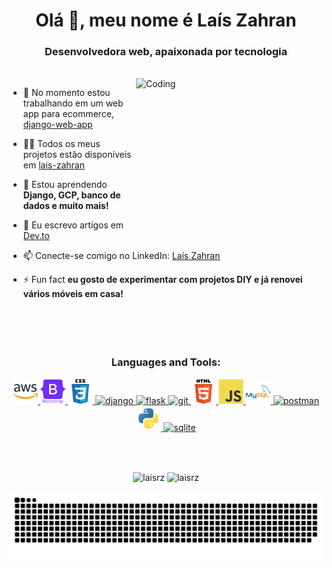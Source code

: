 <h1 align="center">Olá 👋, meu nome é Laís Zahran</h1>
<h3 align="center">Desenvolvedora web, apaixonada por tecnologia</h3>
<br>
<img align="right" alt="Coding" width="300" height="230" src="https://github.com/laisrz/laisrz/assets/107775711/b9e62f90-0d66-47b8-86f1-94ca3219bca4">


- 🔭 No momento estou trabalhando em um web app para ecommerce, [django-web-app](https://github.com/laisrz/django-web-app)

- 👨‍💻 Todos os meus projetos estão disponíveis em [lais-zahran](https://github.com/laisrz?tab=repositories)

- 🌱 Estou aprendendo **Django, GCP, banco de dados e muito mais!**
  
- 📝 Eu escrevo artigos em [Dev.to](https://dev.to/laisrz)

- 📫 Conecte-se comigo no LinkedIn: [Laís Zahran](https://www.linkedin.com/in/laisrz/)

- ⚡ Fun fact **eu gosto de experimentar com projetos DIY e já renovei vários móveis em casa!**
<br><br><br><br><br>


<h3 align="center">Languages and Tools:</h3>
<p align="center"> <a href="https://aws.amazon.com" target="_blank" rel="noreferrer"> <img src="https://raw.githubusercontent.com/devicons/devicon/master/icons/amazonwebservices/amazonwebservices-original-wordmark.svg" alt="aws" width="40" height="40"/> </a> <a href="https://getbootstrap.com" target="_blank" rel="noreferrer"> <img src="https://raw.githubusercontent.com/devicons/devicon/master/icons/bootstrap/bootstrap-plain-wordmark.svg" alt="bootstrap" width="40" height="40"/> </a> <a href="https://www.w3schools.com/css/" target="_blank" rel="noreferrer"> <img src="https://raw.githubusercontent.com/devicons/devicon/master/icons/css3/css3-original-wordmark.svg" alt="css3" width="40" height="40"/> </a> <a href="https://www.djangoproject.com/" target="_blank" rel="noreferrer"> <img src="https://cdn.worldvectorlogo.com/logos/django.svg" alt="django" width="40" height="40"/> </a> <a href="https://flask.palletsprojects.com/" target="_blank" rel="noreferrer"> <img src="https://www.vectorlogo.zone/logos/pocoo_flask/pocoo_flask-icon.svg" alt="flask" width="40" height="40"/> </a> <a href="https://git-scm.com/" target="_blank" rel="noreferrer"> <img src="https://www.vectorlogo.zone/logos/git-scm/git-scm-icon.svg" alt="git" width="40" height="40"/> </a> <a href="https://www.w3.org/html/" target="_blank" rel="noreferrer"> <img src="https://raw.githubusercontent.com/devicons/devicon/master/icons/html5/html5-original-wordmark.svg" alt="html5" width="40" height="40"/> </a> <a href="https://developer.mozilla.org/en-US/docs/Web/JavaScript" target="_blank" rel="noreferrer"> <img src="https://raw.githubusercontent.com/devicons/devicon/master/icons/javascript/javascript-original.svg" alt="javascript" width="40" height="40"/> </a> <a href="https://www.mysql.com/" target="_blank" rel="noreferrer"> <img src="https://raw.githubusercontent.com/devicons/devicon/master/icons/mysql/mysql-original-wordmark.svg" alt="mysql" width="40" height="40"/> </a> <a href="https://postman.com" target="_blank" rel="noreferrer"> <img src="https://www.vectorlogo.zone/logos/getpostman/getpostman-icon.svg" alt="postman" width="40" height="40"/> </a> <a href="https://www.python.org" target="_blank" rel="noreferrer"> <img src="https://raw.githubusercontent.com/devicons/devicon/master/icons/python/python-original.svg" alt="python" width="40" height="40"/> </a> <a href="https://www.sqlite.org/" target="_blank" rel="noreferrer"> <img src="https://www.vectorlogo.zone/logos/sqlite/sqlite-icon.svg" alt="sqlite" width="40" height="40"/> </a> </p>

<br><br>


<p align="center">
  <img height=175 align="center" src="https://github-readme-stats.vercel.app/api/top-langs?username=laisrz&show_icons=true&locale=en&layout=compact" alt="laisrz">

  <img height=175 align="center" src="https://github-readme-stats.vercel.app/api?username=laisrz&show_icons=true&locale=en" alt="laisrz" >
</p>


![Snake animation](https://raw.githubusercontent.com/laisrz/laisrz/output/github-contribution-grid-snake-dark.svg)




